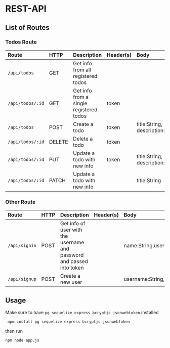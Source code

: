 # REST-API

## List of Routes

### Todos Route


| Route            | HTTP   | Description                 | Header(s)|Body                              |
|:-----------------|:-------|:----------------------------|:---------|:---------------------------------|
| `/api/todos`     | GET    | Get info from all registered todos       |          |                                  |
| `/api/todos/:id` | GET    | Get info from a single registered todos  | token    |                                  |
| `/api/todos`     | POST   | Create a todo               | token    | title:String, description:String |
| `/api/todos/:id` | DELETE | Delete a todo               | token    |                                  |
| `/api/todos/:id` | PUT    | Update a todo with new info | token    |title:String, description:String  |
| `/api/todos/:id` | PATCH  | Update a todo with new info |          |  title:String                    |

### Other Route

| Route            | HTTP   | Description                 | Header(s)|Body                              |
|:-----------------|:-------|:----------------------------|:---------|:---------------------------------|
| `/api/signin `   | POST    | Get info of user with the username and password and passed into token      |          | name:String,username:String,password:String |
| `/api/signup   ` | POST    | Create a new user     |           | username:String, password:String |



## Usage

Make sure to have ``` pg sequelize express bcryptjs jsonwebtoken ``` installed


``` npm install pg sequelize express bcryptjs jsonwebtoken```

then run 

``` npm node app.js ```